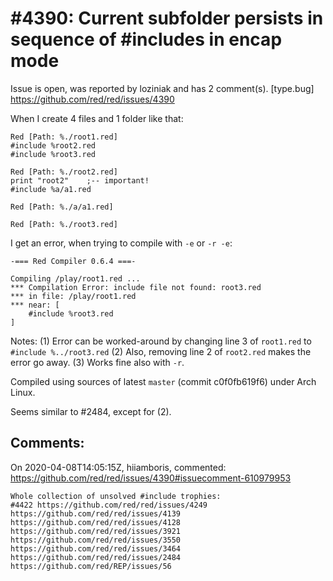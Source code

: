 
#4390: Current subfolder persists in sequence of #includes in encap mode
================================================================================
Issue is open, was reported by loziniak and has 2 comment(s).
[type.bug]
<https://github.com/red/red/issues/4390>

When I create 4 files and 1 folder like that:
```
Red [Path: %./root1.red]
#include %root2.red
#include %root3.red
```
```
Red [Path: %./root2.red]
print "root2"    ;-- important!
#include %a/a1.red
```
```
Red [Path: %./a/a1.red]
```
```
Red [Path: %./root3.red]
```
I get an error, when trying to compile with `-e` or `-r -e`:
```
-=== Red Compiler 0.6.4 ===- 

Compiling /play/root1.red ...
*** Compilation Error: include file not found: root3.red 
*** in file: /play/root1.red
*** near: [
    #include %root3.red
]
```

Notes:
(1) Error can be worked-around by changing line 3 of `root1.red` to `#include %../root3.red`
(2) Also, removing line 2 of `root2.red` makes the error go away.
(3) Works fine also with `-r`.

Compiled using sources of latest `master` (commit c0f0fb619f6) under Arch Linux.

Seems similar to #2484, except for (2).


Comments:
--------------------------------------------------------------------------------

On 2020-04-08T14:05:15Z, hiiamboris, commented:
<https://github.com/red/red/issues/4390#issuecomment-610979953>

    Whole collection of unsolved #include trophies:
    #4422 https://github.com/red/red/issues/4249 https://github.com/red/red/issues/4139 https://github.com/red/red/issues/4128 https://github.com/red/red/issues/3921 https://github.com/red/red/issues/3550 https://github.com/red/red/issues/3464 https://github.com/red/red/issues/2484 https://github.com/red/REP/issues/56

